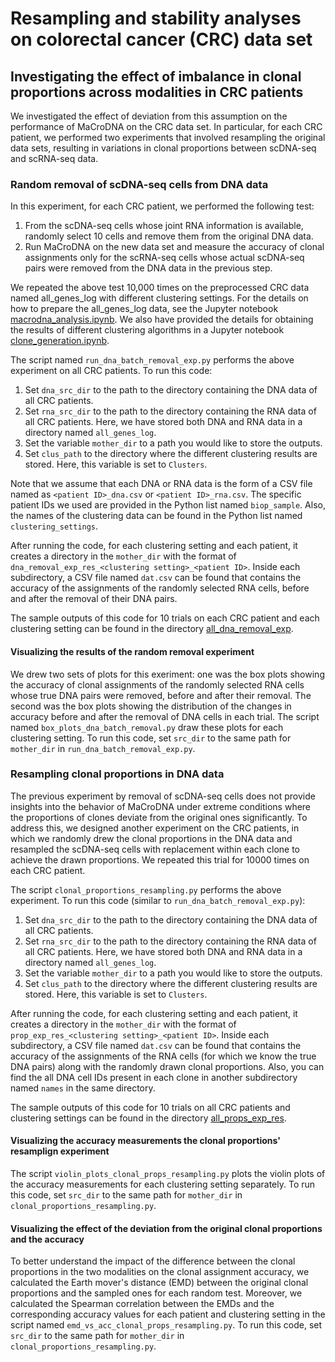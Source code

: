 # Resampling and stability analyses on colorectal cancer (CRC) data set

## Investigating the effect of imbalance in clonal proportions across modalities in CRC patients
We investigated the effect of deviation from this assumption on the performance of MaCroDNA on the CRC data set. In particular, for each CRC patient, we performed two experiments that involved resampling the original data sets, resulting in variations in clonal proportions between scDNA-seq and scRNA-seq data.

### Random removal of scDNA-seq cells from DNA data
In this experiment, for each CRC patient, we performed the following test:

1. From the scDNA-seq cells whose joint RNA information is available, randomly select 10 cells and remove them from the original DNA data.
2. Run MaCroDNA on the new data set and measure the accuracy of clonal assignments only for the scRNA-seq cells whose actual scDNA-seq pairs were removed from the DNA data in the previous step.

We repeated the above test 10,000 times on the preprocessed CRC data named all_genes_log with different clustering settings. For the details on how to prepare the all_genes_log data, see the Jupyter notebook [macrodna_analysis.ipynb](https://github.com/NakhlehLab/MaCroDNA/blob/main/CRC_data_analysis/macrodna_analysis.ipynb). We also have provided the details for obtaining the results of different clustering algorithms in a Jupyter notebook [clone_generation.ipynb](https://github.com/NakhlehLab/MaCroDNA/blob/main/CRC_data_analysis/clone_generation.ipynb).

The script named `run_dna_batch_removal_exp.py` performs the above experiment on all CRC patients. To run this code:

1. Set `dna_src_dir` to the path to the directory containing the DNA data of all CRC patients.
2. Set `rna_src_dir` to the path to the directory containing the RNA data of all CRC patients. Here, we have stored both DNA and RNA data in a directory named `all_genes_log`.
3. Set the variable `mother_dir` to a path you would like to store the outputs.
4. Set `clus_path` to the directory where the different clustering results are stored. Here, this variable is set to `Clusters`.

Note that we assume that each DNA or RNA data is the form of a CSV file named as `<patient ID>_dna.csv` or `<patient ID>_rna.csv`. The specific patient IDs we used are provided in the Python list named `biop_sample`. Also, the names of the clustering data can be found in the Python list named `clustering_settings`.

After running the code, for each clustering setting and each patient, it creates a directory in the `mother_dir` with the format of `dna_removal_exp_res_<clustering setting>_<patient ID>`. Inside each subdirectory, a CSV file named `dat.csv` can be found that contains the accuracy of the assignments of the randomly selected RNA cells, before and after the removal of their DNA pairs.

The sample outputs of this code for 10 trials on each CRC patient and each clustering setting can be found in the directory [all_dna_removal_exp](https://github.com/NakhlehLab/MaCroDNA/tree/main/Resampling_stability_analyses/CRC_data_analyses/sample_outputs/all_dna_removal_exp).

#### Visualizing the results of the random removal experiment
We drew two sets of plots for this exeriment: one was the box plots showing the accuracy of clonal assignments of the randomly selected RNA cells whose true DNA pairs were removed, before and after their removal. The second was the box plots showing the distribution of the changes in accuracy before and after the removal of DNA cells in each trial. 
The script named `box_plots_dna_batch_removal.py` draw these plots for each clustering setting. To run this code, set `src_dir` to the same path for `mother_dir` in `run_dna_batch_removal_exp.py`. 


### Resampling clonal proportions in DNA data

The previous experiment by removal of scDNA-seq cells does not provide insights into the behavior of MaCroDNA under extreme conditions where the proportions of clones deviate from the original ones significantly. To address this, we designed another experiment on the CRC patients, in which we randomly drew the clonal proportions in the DNA data and resampled the scDNA-seq cells with replacement within each clone to achieve the drawn proportions. We repeated this trial for 10000 times on each CRC patient.

The script `clonal_proportions_resampling.py` performs the above experiment. To run this code (similar to `run_dna_batch_removal_exp.py`):

1. Set `dna_src_dir` to the path to the directory containing the DNA data of all CRC patients.
2. Set `rna_src_dir` to the path to the directory containing the RNA data of all CRC patients. Here, we have stored both DNA and RNA data in a directory named `all_genes_log`.
3. Set the variable `mother_dir` to a path you would like to store the outputs.
4. Set `clus_path` to the directory where the different clustering results are stored. Here, this variable is set to `Clusters`.

After running the code, for each clustering setting and each patient, it creates a directory in the `mother_dir` with the format of `prop_exp_res_<clustering setting>_<patient ID>`. Inside each subdirectory, a CSV file named `dat.csv` can be found that contains the accuracy of the assignments of the RNA cells (for which we know the true DNA pairs) along with the randomly drawn clonal proportions. Also, you can find the all DNA cell IDs present in each clone in another subdirectory named `names` in the same directory.

The sample outputs of this code for 10 trials on all CRC patients and clustering settings can be found in the directory [all_props_exp_res](https://github.com/NakhlehLab/MaCroDNA/tree/main/Resampling_stability_analyses/CRC_data_analyses/sample_outputs/all_props_exp_res).

#### Visualizing the accuracy measurements the clonal proportions' resamplign experiment

The script `violin_plots_clonal_props_resampling.py` plots the violin plots of the accuracy measurements for each clustering setting separately. To run this code, set `src_dir` to the same path for `mother_dir` in `clonal_proportions_resampling.py`.

#### Visualizing the effect of the deviation from the original clonal proportions and the accuracy

To better understand the impact of the difference between the clonal proportions in the two modalities on the clonal assignment accuracy, we calculated the Earth mover's distance (EMD) between the original clonal proportions and the sampled ones for each random test. Moreover, we calculated the Spearman correlation between the EMDs and the corresponding accuracy values for each patient and clustering setting in the script named `emd_vs_acc_clonal_props_resampling.py`. To run this code, set `src_dir` to the same path for `mother_dir` in `clonal_proportions_resampling.py`.








